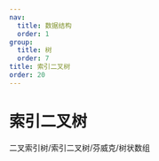 ```yaml
---
nav:
  title: 数据结构
  order: 1
group:
  title: 树
  order: 7
title: 索引二叉树
order: 20
---
```


# 索引二叉树

二叉索引树/索引二叉树/芬威克/树状数组
